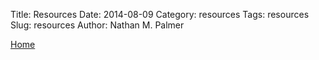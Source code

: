 Title: Resources
Date: 2014-08-09
Category: resources
Tags: resources
Slug: resources
Author: Nathan M. Palmer



[Home](http://npalmer.github.io/)

